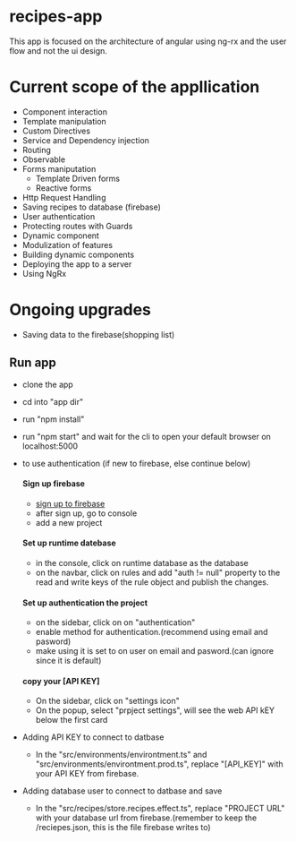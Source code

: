 # recipes-app
This app is focused on the architecture of angular using ng-rx and the user flow and not the ui design.

# Current scope of the appllication
 - Component interaction
 - Template manipulation
 - Custom Directives
 - Service and Dependency injection
 - Routing
 - Observable
 - Forms maniputation
    - Template Driven forms
    - Reactive forms
 - Http Request Handling
 - Saving recipes to database (firebase)
 - User authentication
 - Protecting routes with Guards
 - Dynamic component
 - Modulization of features
 - Building dynamic components
 - Deploying the app to a server
 - Using NgRx
    
# Ongoing upgrades
 - Saving data to the firebase(shopping list)

## Run app
 - clone the app
 - cd into "app dir"
 - run "npm install"
 - run "npm start" and wait for the cli to open your default browser on localhost:5000
 - to use authentication (if new to firebase, else continue below)
    #### Sign up firebase
     - [sign up to firebase](https://firebase.google.com/)
     - after sign up, go to console
     - add a new project

    #### Set up runtime datebase
     - in the console, click on runtime database as the database
     - on the navbar, click on rules and add "auth != null" property to the read and write keys of the rule object and publish the changes.

    #### Set up authentication the project
     - on the sidebar, click on on "authentication"
     - enable method for authentication.(recommend using email and pasword)
     - make using it is set to on user on email and pasword.(can ignore since it is default)
    
    #### copy your [API KEY]
     - On the sidebar, click on "settings icon"
     - On the popup, select "prpject settings", will see the web API kEY below the first card

  - Adding API KEY to connect to datbase
     - In the "src/environments/environtment.ts" and "src/environments/environtment.prod.ts", replace "[API_KEY]" with your API KEY from firebase.

  - Adding database user to connect to datbase and save
     - In the "src/recipes/store.recipes.effect.ts", replace "PROJECT URL" with your database url from firebase.(remember to keep the /reciepes.json, this is the file firebase writes to)
